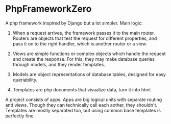 # PhpFrameworkZero

A php framework inspired by Django but a lot simpler.
Main logic:

  1) When a request arrives, the framework passes it to the main router. Routers are objects that test the request for different properties, and pass it on to the right handler, which is another router or a view.
  
  2) Views are simple functions or complex objects which handle the request and create the response. For this, they may make database queries through models, and they render templates.
  
  3) Models are object representations of database tables, designed for easy queriability.
  
  4) Templates are php documents that visualize data, turn it into html.
  
A project consists of apps. Apps are big logical units with separate routing and views. Though they can technically call each aother, they shouldn't. Templates are mostly separated too, but using common base templates is perfectly fine. 
  
